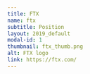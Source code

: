 ```yaml
---
title: FTX
name: ftx
subtitle: Position
layout: 2019_default
modal-id: 1
thumbnail: ftx_thumb.png
alt: FTX logo
link: https://ftx.com/
---
```

